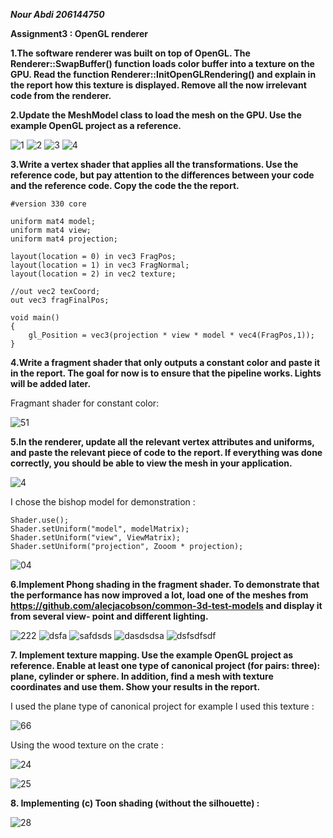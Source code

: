 ***Nour Abdi 206144750***

****Assignment3 : OpenGL renderer****

**1.The software renderer was built on top of OpenGL. The Renderer::SwapBuffer() function
loads color buffer into a texture on the GPU. Read the function Renderer::InitOpenGLRendering()
and explain in the report how this texture is displayed. Remove all the now irrelevant
code from the renderer.**

**2.Update the MeshModel class to load the mesh on the GPU. Use the example OpenGL
project as a reference.**

![1](https://user-images.githubusercontent.com/34486030/109210620-c0a8b580-77b5-11eb-9102-c2ddadcb1217.jpeg)
![2](https://user-images.githubusercontent.com/34486030/109210621-c1414c00-77b5-11eb-9c50-b01ec3434e01.jpeg)
![3](https://user-images.githubusercontent.com/34486030/109210622-c2727900-77b5-11eb-90c0-7ea985ec7f0a.jpeg)
![4](https://user-images.githubusercontent.com/34486030/109210624-c30b0f80-77b5-11eb-9333-6c10b5ac1230.jpeg)

**3.Write a vertex shader that applies all the transformations. Use the reference code, but
pay attention to the differences between your code and the reference code. Copy the code
the the report.**

```
#version 330 core

uniform mat4 model;
uniform mat4 view;
uniform mat4 projection;

layout(location = 0) in vec3 FragPos;
layout(location = 1) in vec3 FragNormal;
layout(location = 2) in vec2 texture;

//out vec2 texCoord;
out vec3 fragFinalPos;

void main()
{
    gl_Position = vec3(projection * view * model * vec4(FragPos,1));
}
```

**4.Write a fragment shader that only outputs a constant color and paste it in the report.
The goal for now is to ensure that the pipeline works. Lights will be added later.**

Fragmant shader for constant color:

![51](https://user-images.githubusercontent.com/34486030/109212256-f64e9e00-77b7-11eb-9abe-b8e5355f72e9.jpeg)

**5.In the renderer, update all the relevant vertex attributes and uniforms, and paste the
relevant piece of code to the report. If everything was done correctly, you should be able
to view the mesh in your application.**

![4](https://user-images.githubusercontent.com/34486030/109210624-c30b0f80-77b5-11eb-9333-6c10b5ac1230.jpeg)

I chose the bishop model for demonstration :

```
Shader.use();
Shader.setUniform("model", modelMatrix);
Shader.setUniform("view", ViewMatrix);
Shader.setUniform("projection", Zooom * projection);
```

![04](https://user-images.githubusercontent.com/34486030/109214891-10d64680-77bb-11eb-94cf-a10925db4587.jpeg)


**6.Implement Phong shading in the fragment shader. To demonstrate that the performance
has now improved a lot, load one of the meshes from
https://github.com/alecjacobson/common-3d-test-models and display it from several view-
point and different lighting.**

![222](https://user-images.githubusercontent.com/34486030/109349223-47c16080-787e-11eb-93b1-ff2db7d308b3.png)
![dsfa](https://user-images.githubusercontent.com/34486030/109349228-48f28d80-787e-11eb-9f52-1284132c4b1f.png)
![safdsds](https://user-images.githubusercontent.com/34486030/109349232-4abc5100-787e-11eb-9724-57774488cd25.png)
![dasdsdsa](https://user-images.githubusercontent.com/34486030/109349235-4d1eab00-787e-11eb-85b4-0e1319f0bf4d.png)
![dsfsdfsdf](https://user-images.githubusercontent.com/34486030/109349242-4ee86e80-787e-11eb-84b6-b0f7621be652.png)

**7. Implement texture mapping. Use the example OpenGL project as reference. Enable
at least one type of canonical project (for pairs: three): plane, cylinder or sphere. In
addition, find a mesh with texture coordinates and use them. Show your results in the
report.**

I used the plane type of canonical project for example I used this texture :

![66](https://user-images.githubusercontent.com/34486030/109223079-cfe23000-77c2-11eb-994e-69b492710136.jpeg)

Using the wood texture on the crate :

![24](https://user-images.githubusercontent.com/34486030/109225046-6dd6fa00-77c5-11eb-934d-d708024b83e7.jpeg)

![25](https://user-images.githubusercontent.com/34486030/109223169-f0aa8580-77c2-11eb-84c7-64166a4a4faf.jpeg)

**8. Implementing (c) Toon shading (without the silhouette) :**

![28](https://user-images.githubusercontent.com/34486030/109345232-7fc5a500-7878-11eb-8427-36f4a6d347ca.jpeg)
